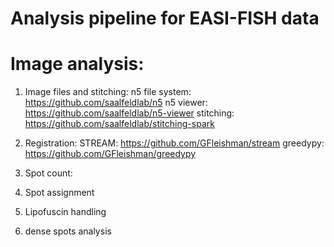 # Analysis pipeline for EASI-FISH data

# Image analysis: 



1. Image files and stitching: 
n5 file system:
https://github.com/saalfeldlab/n5
n5 viewer: 
https://github.com/saalfeldlab/n5-viewer
stitching: 
https://github.com/saalfeldlab/stitching-spark

2. Registration: 
STREAM:
https://github.com/GFleishman/stream
greedypy:
https://github.com/GFleishman/greedypy

3. Spot count: 

4. Spot assignment

5. Lipofuscin handling

6. dense spots analysis



